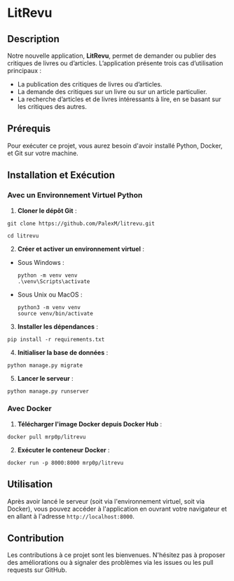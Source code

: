 # LitRevu

## Description
Notre nouvelle application, **LitRevu**, permet de demander ou publier des critiques de livres ou d’articles. L’application présente trois cas d’utilisation principaux :

- La publication des critiques de livres ou d’articles.
- La demande des critiques sur un livre ou sur un article particulier.
- La recherche d’articles et de livres intéressants à lire, en se basant sur les critiques des autres.

## Prérequis
Pour exécuter ce projet, vous aurez besoin d'avoir installé Python, Docker, et Git sur votre machine.

## Installation et Exécution

### Avec un Environnement Virtuel Python
1. **Cloner le dépôt Git** :

 ```
git clone https://github.com/PalexM/litrevu.git
```
 ```
cd litrevu
 ```
2. **Créer et activer un environnement virtuel** :
- Sous Windows :
  ```
  python -m venv venv
  .\venv\Scripts\activate
  ```
- Sous Unix ou MacOS :
  ```
  python3 -m venv venv
  source venv/bin/activate
  ```

3. **Installer les dépendances** :
 ```
pip install -r requirements.txt
 ```
4. **Initialiser la base de données** :
 ```
python manage.py migrate
 ```

5. **Lancer le serveur** :
 ```
python manage.py runserver
 ```

### Avec Docker
1. **Télécharger l'image Docker depuis Docker Hub** :
 ```
docker pull mrp0p/litrevu
 ```
2. **Exécuter le conteneur Docker** :
 ```
docker run -p 8000:8000 mrp0p/litrevu
 ```

## Utilisation
Après avoir lancé le serveur (soit via l'environnement virtuel, soit via Docker), vous pouvez accéder à l'application en ouvrant votre navigateur et en allant à l'adresse `http://localhost:8000`.

## Contribution
Les contributions à ce projet sont les bienvenues. N'hésitez pas à proposer des améliorations ou à signaler des problèmes via les issues ou les pull requests sur GitHub.



